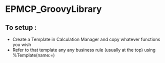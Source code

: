 # EPMCP\_GroovyLibrary

## To setup :

* Create a Template in Calculation Manager and copy whatever functions you wish
* Refer to that template any any business rule (usually at the top) using %Template(name:=<YourTemplateName>)
